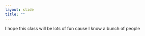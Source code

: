 ```yaml
---
layout: slide
title: ""
---
```

I hope this class will be lots of fun cause I know a bunch of people
